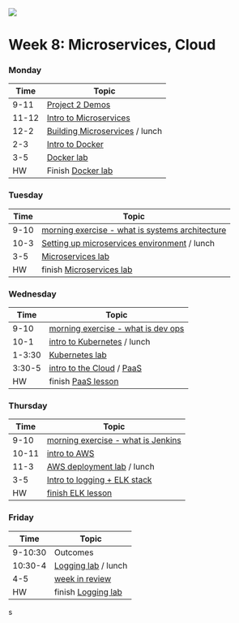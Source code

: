 ![](https://ga-dash.s3.amazonaws.com/production/assets/logo-9f88ae6c9c3871690e33280fcf557f33.png)

# Week 8: Microservices, Cloud

### Monday

Time  |         Topic
---   | ----------------------
9-11  | [Project 2 Demos](https://git.generalassemb.ly/sureshmelvinsigera/AMEX/tree/master/Week8/Lessons/1-Monday/1-Project-2-Demos)
11-12 | [Intro to Microservices](https://git.generalassemb.ly/sureshmelvinsigera/AMEX/tree/master/Week8/Lessons/1-Monday/2-Intro-to-Microservices)
12-2  | [Building Microservices](https://git.generalassemb.ly/sureshmelvinsigera/AMEX/tree/master/Week8/Lessons/1-Monday/3-Building-Microservices) / lunch
2-3   | [Intro to Docker](https://git.generalassemb.ly/sureshmelvinsigera/AMEX/tree/master/Week8/Lessons/1-Monday/4-Intro-to-Docker)
3-5   | [Docker lab](https://git.generalassemb.ly/sureshmelvinsigera/AMEX/tree/master/Week8/Lessons/1-Monday/5-Setting-Up-the-Docker-Environment)
HW    | Finish [Docker lab](https://git.generalassemb.ly/sureshmelvinsigera/AMEX/tree/master/Week8/Lessons/1-Monday/5-Setting-Up-the-Docker-Environment)


### Tuesday

Time |         Topic
---  | ----------------------
9-10 | [morning exercise - what is systems architecture](https://git.generalassemb.ly/GA-Cognizant/building-for-cloud/tree/master/systems-architecture-exercise)
10-3 | [Setting up microservices environment](https://git.generalassemb.ly/GA-Cognizant/building-for-cloud/tree/master/microservices-environment-lesson) / lunch
3-5  | [Microservices lab](https://git.generalassemb.ly/GA-Cognizant/building-for-cloud/tree/master/microservices-lab)
HW   | finish [Microservices lab](https://git.generalassemb.ly/GA-Cognizant/building-for-cloud/tree/master/microservices-lab)


### Wednesday

Time   |         Topic
---    | ----------------------
9-10   | [morning exercise - what is dev ops](https://git.generalassemb.ly/GA-Cognizant/dev-ops/tree/master/dev-ops-intro)
10-1   | [intro to Kubernetes](https://git.generalassemb.ly/GA-Cognizant/building-for-cloud/tree/master/intro-kubernetes-lesson) / lunch
1-3:30 | [Kubernetes lab](https://git.generalassemb.ly/GA-Cognizant/building-for-cloud/tree/master/kubernetes-lab)
3:30-5 | [intro to the Cloud](https://git.generalassemb.ly/GA-Cognizant/building-for-cloud/tree/master/intro-cloud-infrastructure-lesson) / [PaaS](https://git.generalassemb.ly/GA-Cognizant/building-for-cloud/tree/master/paas-intro-lesson)
HW     | finish [PaaS lesson](https://git.generalassemb.ly/GA-Cognizant/building-for-cloud/tree/master/paas-intro-lesson)


### Thursday

Time  |         Topic
---   | ----------------------
9-10  | [morning exercise - what is Jenkins](https://git.generalassemb.ly/GA-Cognizant/dev-ops/tree/master/jenkins-intro-lesson)
10-11 | [intro to AWS](https://git.generalassemb.ly/GA-Cognizant/building-for-cloud/tree/master/intro-aws-lesson)
11-3  | [AWS deployment lab](https://git.generalassemb.ly/GA-Cognizant/building-for-cloud/tree/master/aws-deployment-lesson) / lunch
3-5   | [Intro to logging + ELK stack](https://git.generalassemb.ly/GA-Cognizant/dev-ops/tree/master/logging-monitoring-lesson)
HW    | [finish ELK lesson](https://git.generalassemb.ly/GA-Cognizant/dev-ops/tree/master/logging-monitoring-lesson)


### Friday

Time    |         Topic
---     | ----------------------
9-10:30 | Outcomes
10:30-4 | [Logging lab](https://git.generalassemb.ly/GA-Cognizant/dev-ops/tree/master/logging-monitoring-lab) / lunch
4-5     | [week in review](https://git.generalassemb.ly/GA-Cognizant/additional-material/blob/master/week-in-review.md)
HW      | finish [Logging lab](https://git.generalassemb.ly/GA-Cognizant/dev-ops/tree/master/logging-monitoring-lab)

s
